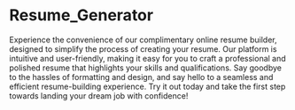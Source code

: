 # Resume_Generator

Experience the convenience of our complimentary online resume builder, designed to simplify the process of creating your resume. Our platform is intuitive and user-friendly, making it easy for you to craft a professional and polished resume that highlights your skills and qualifications. Say goodbye to the hassles of formatting and design, and say hello to a seamless and efficient resume-building experience. Try it out today and take the first step towards landing your dream job with confidence!
